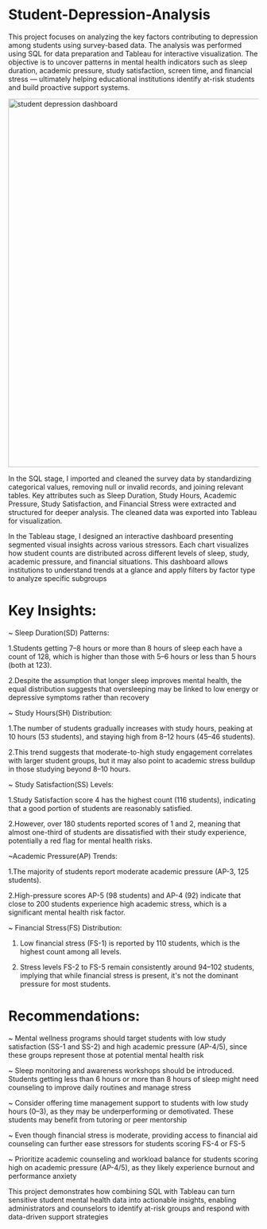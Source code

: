 # Student-Depression-Analysis

This project focuses on analyzing the key factors contributing to depression among students using survey-based data. The analysis was performed using SQL for data preparation and Tableau for interactive visualization. The objective is to uncover patterns in mental health indicators such as sleep duration, academic pressure, study satisfaction, screen time, and financial stress — ultimately helping educational institutions identify at-risk students and build proactive support systems.

<img width="741" alt="student depression dashboard" src="https://github.com/user-attachments/assets/fe39de80-1701-4699-b06b-020e62292e03" />


In the SQL stage, I imported and cleaned the survey data by standardizing categorical values, removing null or invalid records, and joining relevant tables. Key attributes such as Sleep Duration, Study Hours, Academic Pressure, Study Satisfaction, and Financial Stress were extracted and structured for deeper analysis. The cleaned data was exported into Tableau for visualization.

In the Tableau stage, I designed an interactive dashboard presenting segmented visual insights across various stressors. Each chart visualizes how student counts are distributed across different levels of sleep, study, academic pressure, and financial situations. This dashboard allows institutions to understand trends at a glance and apply filters by factor type to analyze specific subgroups

# Key Insights:
~ Sleep Duration(SD) Patterns:

1.Students getting 7–8 hours or more than 8 hours of sleep each have a count of 128, which is higher than those with 5–6 hours or less than 5 hours (both at 123).

2.Despite the assumption that longer sleep improves mental health, the equal distribution suggests that oversleeping may be linked to low energy or depressive                 symptoms rather than recovery

~ Study Hours(SH) Distribution:

1.The number of students gradually increases with study hours, peaking at 10 hours (53 students), and staying high from 8–12 hours (45–46 students).

2.This trend suggests that moderate-to-high study engagement correlates with larger student groups, but it may also point to academic stress buildup in those                   studying beyond 8–10 hours.

~ Study Satisfaction(SS) Levels:

1.Study Satisfaction score 4 has the highest count (116 students), indicating that a good portion of students are reasonably satisfied.

2.However, over 180 students reported scores of 1 and 2, meaning that almost one-third of students are dissatisfied with their study experience, potentially a                  red flag for mental health risks.

~Academic Pressure(AP) Trends:

1.The majority of students report moderate academic pressure (AP-3, 125 students).

2.High-pressure scores AP-5 (98 students) and AP-4 (92) indicate that close to 200 students experience high academic stress, which is a significant mental health               risk factor.

~ Financial Stress(FS) Distribution:

1. Low financial stress (FS-1) is reported by 110 students, which is the highest count among all levels.

2. Stress levels FS-2 to FS-5 remain consistently around 94–102 students, implying that while financial stress is present, it's not the dominant pressure for most                students.

# Recommendations:
~ Mental wellness programs should target students with low study satisfaction (SS-1 and SS-2) and high academic pressure (AP-4/5), since these groups represent those at potential mental health risk

~ Sleep monitoring and awareness workshops should be introduced. Students getting less than 6 hours or more than 8 hours of sleep might need counseling to improve daily routines and manage stress

~ Consider offering time management support to students with low study hours (0–3), as they may be underperforming or demotivated. These students may benefit from tutoring or peer mentorship

~ Even though financial stress is moderate, providing access to financial aid counseling can further ease stressors for students scoring FS-4 or FS-5

~ Prioritize academic counseling and workload balance for students scoring high on academic pressure (AP-4/5), as they likely experience burnout and performance anxiety

This project demonstrates how combining SQL with Tableau can turn sensitive student mental health data into actionable insights, enabling administrators and counselors to identify at-risk groups and respond with data-driven support strategies
